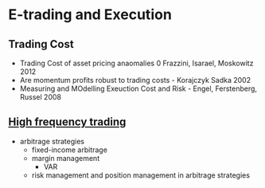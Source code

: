# E-trading and Execution

## Trading Cost
  
- Trading Cost of asset pricing anaomalies 0 Frazzini, Isarael, Moskowitz 2012
- Are momentum profits robust to trading costs - Korajczyk Sadka 2002
- Measuring and MOdelling Exeuction Cost and Risk - Engel, Ferstenberg, Russel 2008

## [High frequency trading](https://www.investopedia.com/articles/active-trading/042414/youd-better-know-your-highfrequency-trading-terminology.asp)
- arbitrage strategies
  - fixed-income arbitrage
  - margin management 
    - VAR
  - risk management and position management in arbitrage strategies
